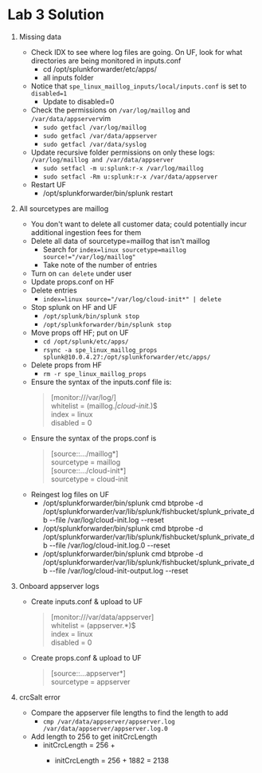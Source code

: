 # Lab 3 Solution

1. Missing data
    - Check IDX to see where log files are going. On UF, look for what directories are being monitored in inputs.conf
        - cd /opt/splunkforwarder/etc/apps/
        - all inputs folder
    - Notice that `spe_linux_maillog_inputs/local/inputs.conf` is set to `disabled=1`
        - Update to disabled=0
    - Check the permissions on `/var/log/maillog` and `/var/data/appserver`vim
        - `sudo getfacl /var/log/maillog`
        - `sudo getfacl /var/data/appserver`
        - `sudo getfacl /var/data/syslog`
    - Update recursive folder permissions on only these logs: `/var/log/maillog and /var/data/appserver`
        - `sudo setfacl -m u:splunk:r-x /var/log/maillog`
        - `sudo setfacl -Rm u:splunk:r-x /var/data/appserver`
    - Restart UF
        - /opt/splunkforwarder/bin/splunk restart

1. All sourcetypes are maillog 

    - You don't want to delete all customer data; could potentially incur additional ingestion fees for them
    - Delete all data of sourcetype=maillog that isn't maillog
        - Search for `index=linux sourcetype=maillog source!="/var/log/maillog"`
        - Take note of the number of entries
    - Turn on `can delete` under user
    - Update props.conf on HF
    - Delete entries
        - `index=linux source="/var/log/cloud-init*" | delete`
    - Stop splunk on HF and UF
        - `/opt/splunk/bin/splunk stop`
        - `/opt/splunkforwarder/bin/splunk stop`
    - Move props off HF; put on UF
        - `cd /opt/splunk/etc/apps/`
        - `rsync -a spe_linux_maillog_props splunk@10.0.4.27:/opt/splunkforwarder/etc/apps/`
    - Delete props from HF
        - `rm -r spe_linux_maillog_props`
    - Ensure the syntax of the inputs.conf file is:
        >   [monitor:///var/log/]<br/>
            whitelist = (maillog.*|cloud-init.*)$<br/>
            index = linux<br/>
            disabled = 0
    - Ensure the syntax of the props.conf is 
        >   [source::.../maillog*]<br/>
            sourcetype = maillog<br/>
            [source::.../cloud-init*]<br/>
            sourcetype = cloud-init
    - Reingest log files on UF
        - /opt/splunkforwarder/bin/splunk cmd btprobe -d /opt/splunkforwarder/var/lib/splunk/fishbucket/splunk_private_db --file /var/log/cloud-init.log --reset
        - /opt/splunkforwarder/bin/splunk cmd btprobe -d /opt/splunkforwarder/var/lib/splunk/fishbucket/splunk_private_db --file /var/log/cloud-init.log.0 --reset
        - /opt/splunkforwarder/bin/splunk cmd btprobe -d /opt/splunkforwarder/var/lib/splunk/fishbucket/splunk_private_db --file /var/log/cloud-init-output.log --reset

1. Onboard appserver logs

    - Create inputs.conf & upload to UF
        >   [monitor:///var/data/appserver]<br/>
            whitelist = (appserver.*)$<br/>
            index = linux<br/>
            disabled = 0<br/>
    - Create props.conf & upload to UF
        >   [source::...appserver*]<br/>
            sourcetype = appserver

1. crcSalt error

    - Compare the appserver file lengths to find the length to add
        - `cmp /var/data/appserver/appserver.log /var/data/appserver/appserver.log.0`
    - Add length to 256 to get initCrcLength
        - initCrcLength = 256 + <bytes> 
            - initCrcLength = 256 + 1882 
                            = 2138
